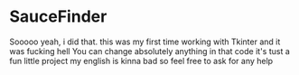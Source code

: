 # SauceFinder
Sooooo yeah, i did that.
this was my first time working with Tkinter and it was fucking hell
You can change absolutely anything in that code
it's tust a fun little project
my english is kinna bad so feel free to ask for any help
